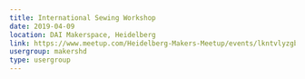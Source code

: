 ```yaml
---
title: International Sewing Workshop
date: 2019-04-09
location: DAI Makerspace, Heidelberg
link: https://www.meetup.com/Heidelberg-Makers-Meetup/events/lkntvlyzgbmb/
usergroup: makershd
type: usergroup
---
```


